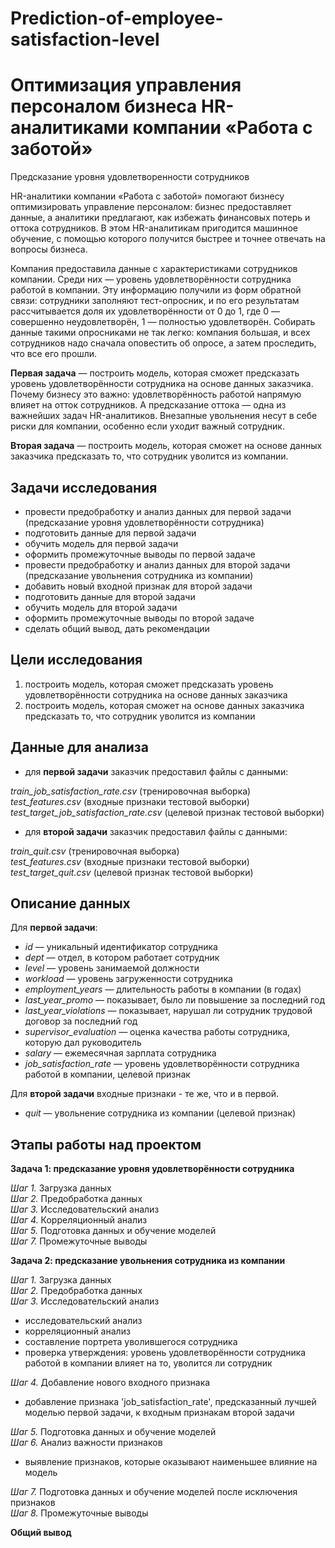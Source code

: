 # Prediction-of-employee-satisfaction-level

# Оптимизация управления персоналом бизнеса HR-аналитиками компании «Работа с заботой»
Предсказание уровня удовлетворенности сотрудников

HR-аналитики компании «Работа с заботой» помогают бизнесу оптимизировать управление персоналом: бизнес предоставляет данные, а аналитики предлагают, как избежать финансовых потерь и оттока сотрудников. В этом HR-аналитикам пригодится машинное обучение, с помощью которого получится быстрее и точнее отвечать на вопросы бизнеса.

Компания предоставила данные с характеристиками сотрудников компании. Среди них — уровень удовлетворённости сотрудника работой в компании. Эту информацию получили из форм обратной связи: сотрудники заполняют тест-опросник, и по его результатам рассчитывается доля их удовлетворённости от 0 до 1, где 0 — совершенно неудовлетворён, 1 — полностью удовлетворён. 
Собирать данные такими опросниками не так легко: компания большая, и всех сотрудников надо сначала оповестить об опросе, а затем проследить, что все его прошли. 

**Первая задача** — построить модель, которая сможет предсказать уровень удовлетворённости сотрудника на основе данных заказчика. 
Почему бизнесу это важно: удовлетворённость работой напрямую влияет на отток сотрудников. А предсказание оттока — одна из важнейших задач HR-аналитиков. Внезапные увольнения несут в себе риски для компании, особенно если уходит важный сотрудник.

**Вторая задача** — построить модель, которая сможет на основе данных заказчика предсказать то, что сотрудник уволится из компании.

## Задачи исследования
* провести предобработку и анализ данных для первой задачи (предсказание уровня удовлетворённости сотрудника)
* подготовить данные для первой задачи
* обучить модель для первой задачи
* оформить промежуточные выводы по первой задаче
* провести предобработку и анализ данных для второй задачи (предсказание увольнения сотрудника из компании)
* добавить новый входной признак для второй задачи 
* подготовить данные для второй задачи
* обучить модель для второй задачи
* оформить промежуточные выводы по второй задаче
* сделать общий вывод, дать рекомендации

## Цели исследования
1) построить модель, которая сможет предсказать уровень удовлетворённости сотрудника на основе данных заказчика  
2) построить модель, которая сможет на основе данных заказчика предсказать то, что сотрудник уволится из компании

## Данные для анализа

* для **первой задачи** заказчик предоставил файлы с данными:

*train_job_satisfaction_rate.csv* (тренировочная выборка)  
*test_features.csv* (входные признаки тестовой выборки)  
*test_target_job_satisfaction_rate.csv* (целевой признак тестовой выборки)

* для **второй задачи** заказчик предоставил файлы с данными:

*train_quit.csv* (тренировочная выборка)  
*test_features.csv* (входные признаки тестовой выборки)  
*test_target_quit.csv* (целевой признак тестовой выборки)

## Описание данных

Для **первой задачи**:
    
* *id* — уникальный идентификатор сотрудника
* *dept* — отдел, в котором работает сотрудник
* *level* — уровень занимаемой должности
* *workload* — уровень загруженности сотрудника
* *employment_years* — длительность работы в компании (в годах)
* *last_year_promo* — показывает, было ли повышение за последний год
* *last_year_violations* — показывает, нарушал ли сотрудник трудовой договор за последний год
* *supervisor_evaluation* — оценка качества работы сотрудника, которую дал руководитель
* *salary* — ежемесячная зарплата сотрудника
* *job_satisfaction_rate* — уровень удовлетворённости сотрудника работой в компании, целевой признак

Для **второй задачи** входные признаки - те же, что и в первой.  
* *quit* — увольнение сотрудника из компании (целевой признак)

## Этапы работы над проектом

**Задача 1: предсказание уровня удовлетворённости сотрудника**

*Шаг 1.* Загрузка данных  
*Шаг 2.* Предобработка данных  
*Шаг 3.* Исследовательский анализ  
*Шаг 4.* Корреляционный анализ  
*Шаг 5.* Подготовка данных и обучение моделей  
*Шаг 7.* Промежуточные выводы

**Задача 2: предсказание увольнения сотрудника из компании**

*Шаг 1.* Загрузка данных  
*Шаг 2.* Предобработка данных  
*Шаг 3.* Исследовательский анализ

* исследовательский анализ
* корреляционный анализ
* составление портрета уволившегося сотрудника
* проверка утверждения: уровень удовлетворённости сотрудника работой в компании влияет на то, уволится ли сотрудник

*Шаг 4.* Добавление нового входного признака

* добавление признака 'job_satisfaction_rate', предсказанный лучшей моделью первой задачи, к входным признакам второй задачи

*Шаг 5.* Подготовка данных и обучение моделей  
*Шаг 6.* Анализ важности признаков

* выявление признаков, которые оказывают наименьшее влияние на модель

*Шаг 7.* Подготовка данных и обучение моделей после исключения признаков  
*Шаг 8.* Промежуточные выводы

**Общий вывод**
